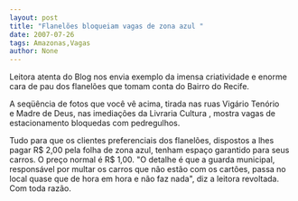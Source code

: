 ```yaml
---
layout: post
title: "Flanelões bloqueiam vagas de zona azul "
date: 2007-07-26
tags: Amazonas,Vagas
author: None
---
```

Leitora atenta do Blog nos envia exemplo da imensa criatividade e enorme cara de pau dos flanel&otilde;es que tomam conta do Bairro do Recife. 

A seq&uuml;&ecirc;ncia de fotos que voc&ecirc; v&ecirc; acima, tirada nas ruas Vig&aacute;rio Ten&oacute;rio e&nbsp;Madre de Deus, nas imedia&ccedil;&otilde;es da Livraria Cultura , mostra vagas de estacionamento bloquedas com pedregulhos. 

Tudo para que os clientes preferenciais dos flanel&otilde;es, dispostos a lhes pagar R$ 2,00 pela folha de zona azul, tenham&nbsp;espa&ccedil;o garantido para seus carros. O pre&ccedil;o normal &eacute; R$ 1,00. 
&quot;O detalhe &eacute; que a guarda municipal, respons&aacute;vel por multar os carros que n&atilde;o est&atilde;o com os cart&otilde;es, passa no local quase que de hora em hora e n&atilde;o faz nada&quot;, diz a leitora revoltada. Com toda raz&atilde;o. 